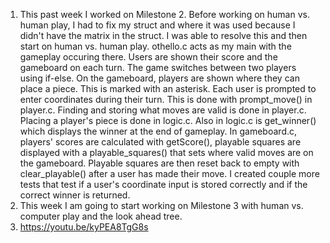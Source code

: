 1. This past week I worked on Milestone 2. Before working on human vs. human play, I had to fix my struct and where it was used because I didn't have the matrix in the struct. I was able to resolve this and then start on human vs. human play. othello.c acts as my main with the gameplay occuring there. Users are shown their score and the gameboard on each turn. The game switches between two players using if-else. On the gameboard, players are shown where they can place a piece. This is marked with an asterisk. Each user is prompted to enter coordinates during their turn. This is done with prompt_move() in player.c. Finding and storing what moves are valid is done in player.c. Placing a player's piece is done in logic.c. Also in logic.c is get_winner() which displays the winner at the end of gameplay. In gameboard.c, players' scores are calculated with getScore(), playable squares are displayed with a playable_squares() that sets where valid moves are on the gameboard. Playable squares are then reset back to empty with clear_playable() after a user has made their move. I created couple more tests that test if a user's coordinate input is stored correctly and if the correct winner is returned.
2. This week I am going to start working on Milestone 3 with human vs. computer play and the look ahead tree.
3. https://youtu.be/kyPEA8TgG8s
